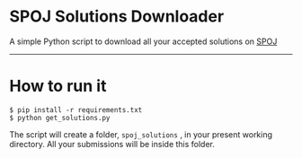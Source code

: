 # SPOJ Solutions Downloader

A simple Python script to download all your accepted solutions on [SPOJ](https://www.spoj.com)

---

# How to run it

```console
$ pip install -r requirements.txt
$ python get_solutions.py
```

The script will create a folder, `spoj_solutions` , in your present working directory.
All your submissions will be inside this folder.
